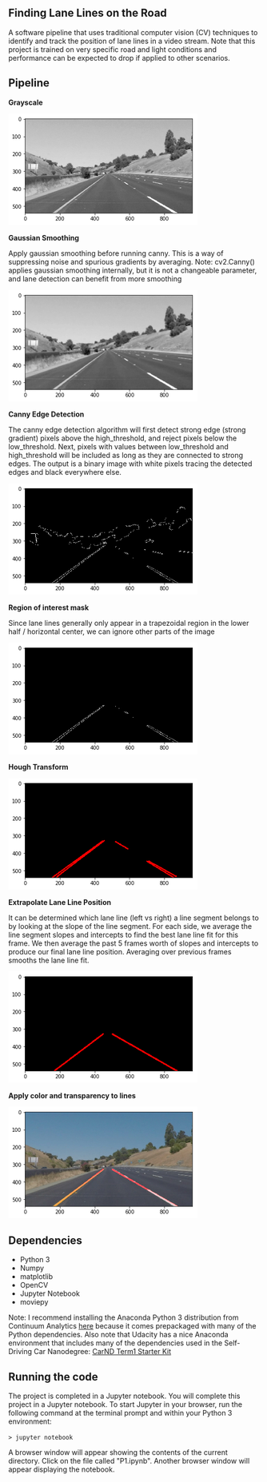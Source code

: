 ## Finding Lane Lines on the Road
A software pipeline that uses traditional computer vision (CV) techniques to identify and track the position of lane lines in a video stream. Note that this project is trained on very specific road and light conditions and performance can be expected to drop if applied to other scenarios. 


## Pipeline

**Grayscale** 

![grayscale](output_images/grayscale.png)

**Gaussian Smoothing**

Apply gaussian smoothing before running canny. This is a way of suppressing noise and spurious gradients by averaging. Note: cv2.Canny() applies gaussian smoothing internally, but it is not a changeable parameter, and lane detection can benefit from more smoothing

![gaussian blur](output_images/gaussianblur_gray.png)

**Canny Edge Detection**

The canny edge detection algorithm will first detect strong edge (strong gradient) pixels above the high_threshold, and reject pixels below the low_threshold. Next, pixels with values between low_threshold and high_threshold will be included as long as they are connected to strong edges. The output is a binary image with white pixels tracing the detected edges and black everywhere else. 

![canny](output_images/canny.png)

**Region of interest mask**

Since lane lines generally only appear in a trapezoidal region in the lower half / horizontal center, we can ignore other parts of the image

![mask](output_images/masked.png)

**Hough Transform**

![hough](output_images/hough.png)


**Extrapolate Lane Line Position**

It can be determined which lane line (left vs right) a line segment belongs to by looking at the slope of the line segment. For each side, we average the line segment slopes and intercepts to find the best lane line fit for this frame. We then average the past 5 frames worth of slopes and intercepts to produce our final lane line position. Averaging over previous frames smooths the lane line fit.

![extrapolated](output_images/extrapolated.png)

**Apply color and transparency to lines**

![original](output_images/original.png)




## Dependencies 
* Python 3
* Numpy
* matplotlib
* OpenCV
* Jupyter Notebook
* moviepy

Note: I recommend installing the Anaconda Python 3 distribution from Continuum Analytics <A HREF="https://www.continuum.io/downloads" target="_blank">here</A> because it comes prepackaged with many of the Python dependencies. Also note that Udacity has a nice Anaconda environment that includes many of the dependencies used in the Self-Driving Car Nanodegree: [CarND Term1 Starter Kit](https://github.com/udacity/CarND-Term1-Starter-Kit/blob/master/README.md)

## Running the code 
The project is completed in a Jupyter notebook. 
You will complete this project in a Jupyter notebook. To start Jupyter in your browser, run the following command at the terminal prompt and within your Python 3 environment:

`> jupyter notebook`

A browser window will appear showing the contents of the current directory.  Click on the file called "P1.ipynb".  Another browser window will appear displaying the notebook. 
